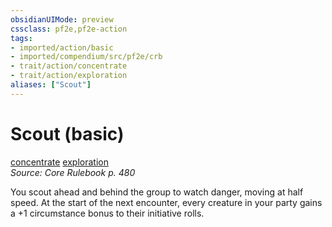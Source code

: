```yaml
---
obsidianUIMode: preview
cssclass: pf2e,pf2e-action
tags:
- imported/action/basic
- imported/compendium/src/pf2e/crb
- trait/action/concentrate
- trait/action/exploration
aliases: ["Scout"]
---
```

# Scout (basic)
[concentrate](concentrate.md)  [exploration](exploration.md)  
*Source: Core Rulebook p. 480*  



You scout ahead and behind the group to watch danger, moving at half speed. At the start of the next encounter, every creature in your party gains a +1 circumstance bonus to their initiative rolls.